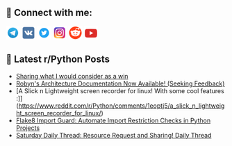 ## 🔎 Connect with me:
[<img src="https://github.com/bullbesh/bullbesh/blob/main/images/Telegram.png" width="32" height="32" />](https://t.me/bullbesh)
[<img src="https://github.com/bullbesh/bullbesh/blob/main/images/VK.png" width="32" height="32" />](https://vk.com/bullbesh)
[<img src="https://github.com/bullbesh/bullbesh/blob/main/images/Twitter.png" width="32" height="32" />](https://twitter.com/bullbesh1)
[<img src="https://github.com/bullbesh/bullbesh/blob/main/images/Instagram.png" width="32" height="32" />](https://www.instagram.com/bullbesh)
[<img src="https://github.com/bullbesh/bullbesh/blob/main/images/Reddit.png" width="32" height="32" />](https://www.reddit.com/user/bullbesh)
[<img src="https://github.com/bullbesh/bullbesh/blob/main/images/YouTube.png" width="32" height="32" />](https://www.youtube.com/channel/UCtfjRs6uzgq5mfm8S06WTcg)

## 📕 Latest r/Python Posts
<!-- BLOG-POST-LIST:START -->
- [Sharing what I would consider as a win](https://www.reddit.com/r/Python/comments/1eouavj/sharing_what_i_would_consider_as_a_win/)
- [Robyn&#39;s Architecture Documentation Now Available! &lpar;Seeking Feedback&rpar;](https://www.reddit.com/r/Python/comments/1eotvcx/robyns_architecture_documentation_now_available/)
- [A Slick n Lightweight screen recorder for linux! With some cool features :]](https://www.reddit.com/r/Python/comments/1eoptj5/a_slick_n_lightweight_screen_recorder_for_linux/)
- [Flake8 Import Guard: Automate Import Restriction Checks in Python Projects](https://www.reddit.com/r/Python/comments/1eoip79/flake8_import_guard_automate_import_restriction/)
- [Saturday Daily Thread: Resource Request and Sharing! Daily Thread](https://www.reddit.com/r/Python/comments/1eof43a/saturday_daily_thread_resource_request_and/)
<!-- BLOG-POST-LIST:END -->
